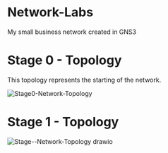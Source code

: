 # Network-Labs
My small business network created in GNS3

# Stage 0 - Topology
This topology represents the starting of the network.

![Stage0-Network-Topology](https://github.com/WeylynTsiage/Network-Labs/assets/160628730/628ce717-c620-42e2-b2af-0b35a9bf93cf)

# Stage 1 - Topology
![Stage--Network-Topology drawio](https://github.com/WeylynTsiage/Network-Labs/assets/160628730/9c74f430-a960-4e6b-8675-1c9f36793936)

